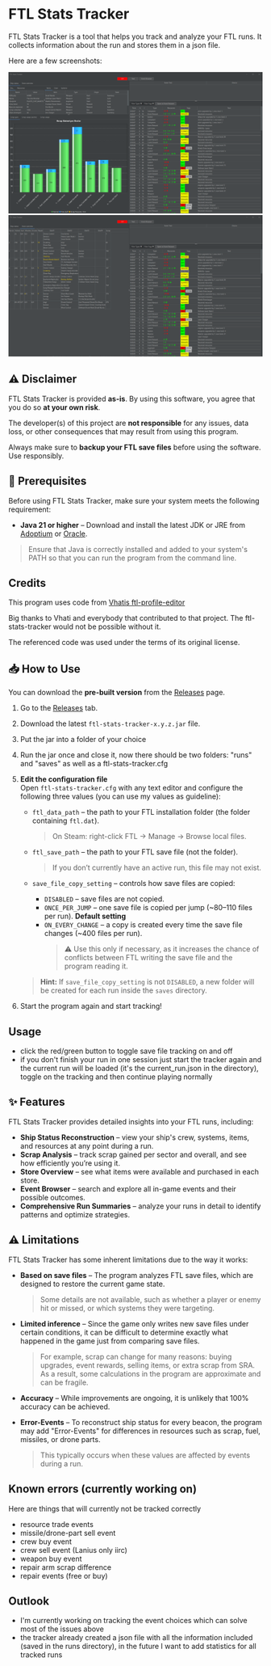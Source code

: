 # FTL Stats Tracker

FTL Stats Tracker is a tool that helps you track and analyze your FTL runs. 
It collects information about the run and stores them in a json file.

Here are a few screenshots:

![Scrap gain](img/screenshot_1.png)
![Store overview](img/screenshot_3.png)


## ⚠️ Disclaimer

FTL Stats Tracker is provided **as-is**. By using this software, you agree that you do so **at your own risk**.  

The developer(s) of this project are **not responsible** for any issues, data loss, or other consequences that may result from using this program.  

Always make sure to **backup your FTL save files** before using the software. Use responsibly.

## 📌 Prerequisites

Before using FTL Stats Tracker, make sure your system meets the following requirement:

- **Java 21 or higher** – Download and install the latest JDK or JRE from [Adoptium](https://adoptium.net/) or [Oracle](https://www.oracle.com/java/technologies/downloads/).

> Ensure that Java is correctly installed and added to your system's PATH so that you can run the program from the command line.

## Credits

This program uses code from [Vhatis ftl-profile-editor](https://github.com/Vhati/ftl-profile-editor)

Big thanks to Vhati and everybody that contributed to that project. The ftl-stats-tracker would not be possible without it.

The referenced code was used under the terms of its original license.

## 📥 How to Use

You can download the **pre-built version** from the [Releases](https://github.com/ejms116/ftl-stats-tracker/releases) page.  

1. Go to the [Releases](https://github.com/ejms116/ftl-stats-tracker/releases) tab.  
2. Download the latest `ftl-stats-tracker-x.y.z.jar` file.  
3. Put the jar into a folder of your choice
4. Run the jar once and close it, now there should be two folders: "runs" and "saves" as well as a ftl-stats-tracker.cfg
5. **Edit the configuration file**  
   Open `ftl-stats-tracker.cfg` with any text editor and configure the following three values (you can use my values as guideline):

   - `ftl_data_path` – the path to your FTL installation folder (the folder containing `ftl.dat`).  
     > On Steam: right-click FTL → Manage → Browse local files.

   - `ftl_save_path` – the path to your FTL save file (not the folder).  
     > If you don’t currently have an active run, this file may not exist.

   - `save_file_copy_setting` – controls how save files are copied:
     - `DISABLED` – save files are not copied.
     - `ONCE_PER_JUMP` – one save file is copied per jump (~80–110 files per run). **Default setting**
     - `ON_EVERY_CHANGE` – a copy is created every time the save file changes (~400 files per run).  
       > ⚠️ Use this only if necessary, as it increases the chance of conflicts between FTL writing the save file and the program reading it.

   > **Hint:** If `save_file_copy_setting` is not `DISABLED`, a new folder will be created for each run inside the `saves` directory.

7. Start the program again and start tracking!

## Usage
- click the red/green button to toggle save file tracking on and off
- if you don't finish your run in one session just start the tracker again and the current run will be loaded (it's the current_run.json in the directory), toggle on the tracking and then continue playing normally

## ✨ Features

FTL Stats Tracker provides detailed insights into your FTL runs, including:

- **Ship Status Reconstruction** – view your ship's crew, systems, items, and resources at any point during a run.  
- **Scrap Analysis** – track scrap gained per sector and overall, and see how efficiently you’re using it.  
- **Store Overview** – see what items were available and purchased in each store.  
- **Event Browser** – search and explore all in-game events and their possible outcomes.  
- **Comprehensive Run Summaries** – analyze your runs in detail to identify patterns and optimize strategies.



## ⚠️ Limitations

FTL Stats Tracker has some inherent limitations due to the way it works:

- **Based on save files** – The program analyzes FTL save files, which are designed to restore the current game state.  
  > Some details are not available, such as whether a player or enemy hit or missed, or which systems they were targeting.

- **Limited inference** – Since the game only writes new save files under certain conditions, it can be difficult to determine exactly what happened in the game just from comparing save files.  
  > For example, scrap can change for many reasons: buying upgrades, event rewards, selling items, or extra scrap from SRA. As a result, some calculations in the program are approximate and can be fragile.

- **Accuracy** – While improvements are ongoing, it is unlikely that 100% accuracy can be achieved.

- **Error-Events** – To reconstruct ship status for every beacon, the program may add "Error-Events" for differences in resources such as scrap, fuel, missiles, or drone parts.  
  > This typically occurs when these values are affected by events during a run.


## Known errors (currently working on)
Here are things that will currently not be tracked correctly

- resource trade events
- missile/drone-part sell event
- crew buy event
- crew sell event (Lanius only iirc)
- weapon buy event
- repair arm scrap difference
- repair events (free or buy)

## Outlook

- I'm currently working on tracking the event choices which can solve most of the issues above
- the tracker already created a json file with all the information included (saved in the runs directory), in the future I want to add statistics for all tracked runs
